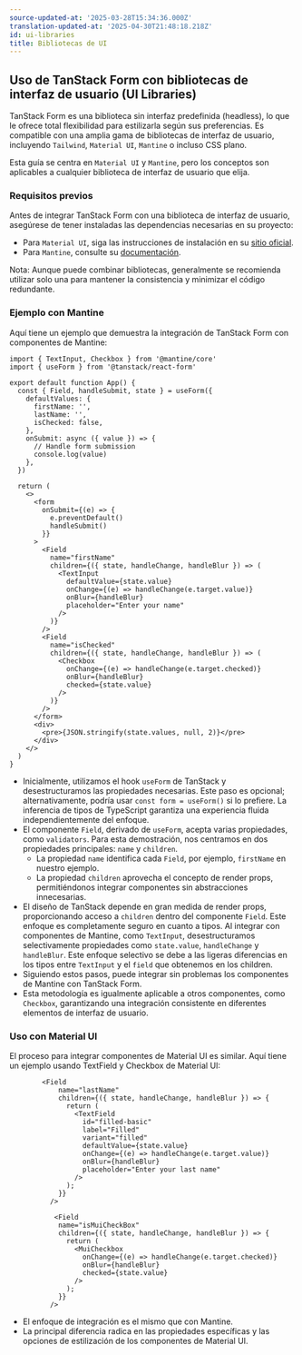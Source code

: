 ```yaml
---
source-updated-at: '2025-03-28T15:34:36.000Z'
translation-updated-at: '2025-04-30T21:48:18.218Z'
id: ui-libraries
title: Bibliotecas de UI
---
```


## Uso de TanStack Form con bibliotecas de interfaz de usuario (UI Libraries)

TanStack Form es una biblioteca sin interfaz predefinida (headless), lo que le ofrece total flexibilidad para estilizarla según sus preferencias. Es compatible con una amplia gama de bibliotecas de interfaz de usuario, incluyendo `Tailwind`, `Material UI`, `Mantine` o incluso CSS plano.

Esta guía se centra en `Material UI` y `Mantine`, pero los conceptos son aplicables a cualquier biblioteca de interfaz de usuario que elija.

### Requisitos previos

Antes de integrar TanStack Form con una biblioteca de interfaz de usuario, asegúrese de tener instaladas las dependencias necesarias en su proyecto:

- Para `Material UI`, siga las instrucciones de instalación en su [sitio oficial](https://mui.com/material-ui/getting-started/).
- Para `Mantine`, consulte su [documentación](https://mantine.dev/).

Nota: Aunque puede combinar bibliotecas, generalmente se recomienda utilizar solo una para mantener la consistencia y minimizar el código redundante.

### Ejemplo con Mantine

Aquí tiene un ejemplo que demuestra la integración de TanStack Form con componentes de Mantine:

```tsx
import { TextInput, Checkbox } from '@mantine/core'
import { useForm } from '@tanstack/react-form'

export default function App() {
  const { Field, handleSubmit, state } = useForm({
    defaultValues: {
      firstName: '',
      lastName: '',
      isChecked: false,
    },
    onSubmit: async ({ value }) => {
      // Handle form submission
      console.log(value)
    },
  })

  return (
    <>
      <form
        onSubmit={(e) => {
          e.preventDefault()
          handleSubmit()
        }}
      >
        <Field
          name="firstName"
          children={({ state, handleChange, handleBlur }) => (
            <TextInput
              defaultValue={state.value}
              onChange={(e) => handleChange(e.target.value)}
              onBlur={handleBlur}
              placeholder="Enter your name"
            />
          )}
        />
        <Field
          name="isChecked"
          children={({ state, handleChange, handleBlur }) => (
            <Checkbox
              onChange={(e) => handleChange(e.target.checked)}
              onBlur={handleBlur}
              checked={state.value}
            />
          )}
        />
      </form>
      <div>
        <pre>{JSON.stringify(state.values, null, 2)}</pre>
      </div>
    </>
  )
}
```

- Inicialmente, utilizamos el hook `useForm` de TanStack y desestructuramos las propiedades necesarias. Este paso es opcional; alternativamente, podría usar `const form = useForm()` si lo prefiere. La inferencia de tipos de TypeScript garantiza una experiencia fluida independientemente del enfoque.
- El componente `Field`, derivado de `useForm`, acepta varias propiedades, como `validators`. Para esta demostración, nos centramos en dos propiedades principales: `name` y `children`.
  - La propiedad `name` identifica cada `Field`, por ejemplo, `firstName` en nuestro ejemplo.
  - La propiedad `children` aprovecha el concepto de render props, permitiéndonos integrar componentes sin abstracciones innecesarias.
- El diseño de TanStack depende en gran medida de render props, proporcionando acceso a `children` dentro del componente `Field`. Este enfoque es completamente seguro en cuanto a tipos. Al integrar con componentes de Mantine, como `TextInput`, desestructuramos selectivamente propiedades como `state.value`, `handleChange` y `handleBlur`. Este enfoque selectivo se debe a las ligeras diferencias en los tipos entre `TextInput` y el `field` que obtenemos en los children.
- Siguiendo estos pasos, puede integrar sin problemas los componentes de Mantine con TanStack Form.
- Esta metodología es igualmente aplicable a otros componentes, como `Checkbox`, garantizando una integración consistente en diferentes elementos de interfaz de usuario.

### Uso con Material UI

El proceso para integrar componentes de Material UI es similar. Aquí tiene un ejemplo usando TextField y Checkbox de Material UI:

```tsx
        <Field
            name="lastName"
            children={({ state, handleChange, handleBlur }) => {
              return (
                <TextField
                  id="filled-basic"
                  label="Filled"
                  variant="filled"
                  defaultValue={state.value}
                  onChange={(e) => handleChange(e.target.value)}
                  onBlur={handleBlur}
                  placeholder="Enter your last name"
                />
              );
            }}
          />

           <Field
            name="isMuiCheckBox"
            children={({ state, handleChange, handleBlur }) => {
              return (
                <MuiCheckbox
                  onChange={(e) => handleChange(e.target.checked)}
                  onBlur={handleBlur}
                  checked={state.value}
                />
              );
            }}
          />

```

- El enfoque de integración es el mismo que con Mantine.
- La principal diferencia radica en las propiedades específicas y las opciones de estilización de los componentes de Material UI.
